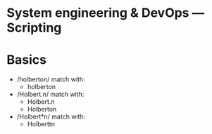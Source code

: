 # System engineering & DevOps ― Scripting

# Basics

* /holberton/ match with:
	* holberton
* /Holbert.n/ match with:
	* Holbert.n
	* Holberton
* /Holbert*n/ match with:
	* Holberttn
